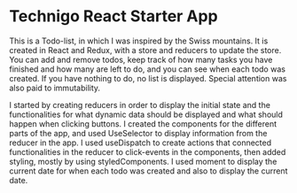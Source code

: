 # Technigo React Starter App

This is a Todo-list, in which I was inspired by the Swiss mountains. It is created in React and Redux, with a store and reducers to update the store. You can add and remove todos, keep track of how many tasks you have finished and how many are left to do, and you can see when each todo was created. If you have nothing to do, no list is displayed. Special attention was also paid to immutability. 

 I started by creating reducers in order to display the initial state and the functionalities for what dynamic data should be displayed and what should happen when clicking buttons. I created the components for the different parts of the app, and used UseSelector to display information from the reducer in the app. I used useDispatch to create actions that connected functionalities in the reducer to click-events in the components, then added styling, mostly by using styledComponents. I used moment to display the current date for when each todo was created and also to display the current date.
